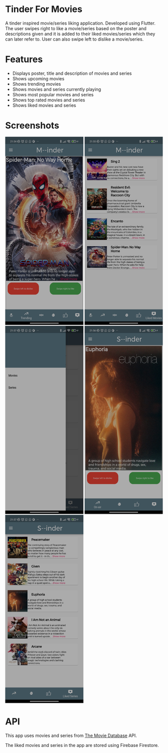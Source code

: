 # Tinder For Movies

A tinder inspired movie/series liking application. Developed using Flutter. The user swipes right to like a movie/series based on the poster and descriptions given and it is added to their liked movies/series which they can later refer to. User can also swipe left to dislike a movie/series.

# Features

<ul>
  <li>Displays poster, title and description of movies and series</li>
  <li>Shows upcoming movies</li>
  <li>Shows trending movies</li>
  <li>Shows movies and series currently playing</li>
  <li>Shows most popular movies and series</li>
  <li>Shows top rated movies and series</li>
  <li>Shows liked movies and series</li>
 </ul>
    

# Screenshots

<img src="https://github.com/Usuwana/Tinder-for-Movies/blob/main/assets/demo/one.jpg" width="250" height="600"> <img src="https://github.com/Usuwana/Tinder-for-Movies/blob/main/assets/demo/two.jpg" width="250" height="600">
<img src="https://github.com/Usuwana/Tinder-for-Movies/blob/main/assets/demo/three.jpg" width="250" height="600"> <img src="https://github.com/Usuwana/Tinder-for-Movies/blob/main/assets/demo/four.jpg" width="250" height="600">
<img src="https://github.com/Usuwana/Tinder-for-Movies/blob/main/assets/demo/five.jpg" width="250" height="600">

# API

This app uses movies and series from <a href=https://www.themoviedb.org/>The Movie Database</a> API.

The liked movies and series in the app are stored using Firebase Firestore.

